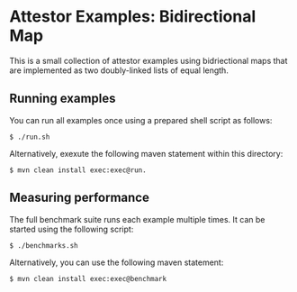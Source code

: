 Attestor Examples: Bidirectional Map
====================================

This is a small collection of attestor examples using bidriectional maps that are implemented as two doubly-linked lists of equal length.


## Running examples

You can run all examples once using a prepared shell script as follows:

    $ ./run.sh

Alternatively, exexute the following maven statement within this directory:

    $ mvn clean install exec:exec@run.


## Measuring performance

The full benchmark suite runs each example multiple times. It can be started using the following script:

    $ ./benchmarks.sh

Alternatively, you can use the following maven statement: 

    $ mvn clean install exec:exec@benchmark
